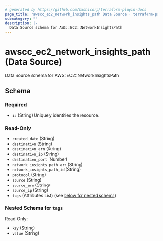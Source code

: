 ```yaml
---
# generated by https://github.com/hashicorp/terraform-plugin-docs
page_title: "awscc_ec2_network_insights_path Data Source - terraform-provider-awscc"
subcategory: ""
description: |-
  Data Source schema for AWS::EC2::NetworkInsightsPath
---
```


# awscc_ec2_network_insights_path (Data Source)

Data Source schema for AWS::EC2::NetworkInsightsPath



<!-- schema generated by tfplugindocs -->
## Schema

### Required

- `id` (String) Uniquely identifies the resource.

### Read-Only

- `created_date` (String)
- `destination` (String)
- `destination_arn` (String)
- `destination_ip` (String)
- `destination_port` (Number)
- `network_insights_path_arn` (String)
- `network_insights_path_id` (String)
- `protocol` (String)
- `source` (String)
- `source_arn` (String)
- `source_ip` (String)
- `tags` (Attributes List) (see [below for nested schema](#nestedatt--tags))

<a id="nestedatt--tags"></a>
### Nested Schema for `tags`

Read-Only:

- `key` (String)
- `value` (String)



